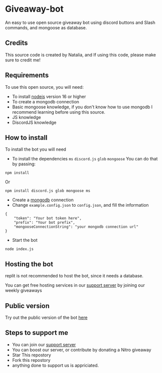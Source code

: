 # Giveaway-bot
An easy to use open source giveaway bot using discord buttons and Slash commands, and mongoose as database.

## Credits 
This source code is created by Natalia, and If using this code, please make sure to credit me!

## Requirements
To use this open source, you will need:
- To install [nodejs](https://nodejs.org/en/download/) version 16 or higher
- To create a mongodb connection 
- Basic mongoose knowledge, if you don't know how to use mongodb I recommend learning before using this source.
- JS knowledge
- DiscordJS knowledge 

## How to install 
To install the bot you will need
- To install the dependencies `ms` `discord.js` `glob` `mongoose`
You can do that by passing:
```
npm install 
```
Or 
```
npm install discord.js glob mongoose ms 
```
- Create a [mongodb](https://www.mongodb.com/) connection
- Change `example.config.json` to `config.json`, and fill the information
```
{
    "token": "Your bot token here",
    "prefix": "Your bot prefix",
    "mongooseConnectionString": "your mongodb connection url"
}
```
- Start the bot 
```
node index.js
```

## Hosting the bot 
replit is not recommended to host the bot, since it needs a database.

You can get free hosting services in our [support server](https://discord.gg/ZMsu5H6ett) by joining our weekly giveaways

## Public version
Try out the public version of the bot [here](https://discord.com/api/oauth2/authorize?client_id=993075786510774362&permissions=2147575872&scope=bot%20applications.commands)

## Steps to support me
- You can join our [support server](https://discord.gg/ZMsu5H6ett)
- You can boost our server, or contribute by donating a Nitro giveaway
- Star This repostory
- Fork this repostory
- anything done to support us is appriciated. 


